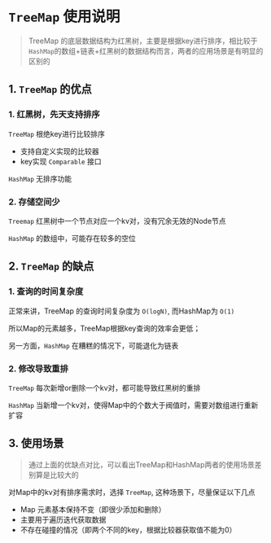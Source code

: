 # `TreeMap` 使用说明
> TreeMap 的底层数据结构为红黑树，主要是根据key进行排序，相比较于`HashMap`的数组+链表+红黑树的数据结构而言，两者的应用场景是有明显的区别的

## 1. `TreeMap` 的优点

### 1. 红黑树，先天支持排序

`TreeMap` 根绝key进行比较排序

- 支持自定义实现的比较器
- key实现 `Comparable` 接口

`HashMap` 无排序功能

### 2. 存储空间少

`Treemap` 红黑树中一个节点对应一个kv对，没有冗余无效的Node节点

`HashMap` 的数组中，可能存在较多的空位


## 2. `TreeMap` 的缺点

### 1. 查询的时间复杂度

正常来讲，TreeMap 的查询时间复杂度为 `O(logN)`, 而HashMap为 `O(1)`

所以Map的元素越多，TreeMap根据key查询的效率会更低；

另一方面，`HashMap` 在糟糕的情况下，可能退化为链表


### 2. 修改导致重排

`TreeMap` 每次新增or删除一个kv对，都可能导致红黑树的重排

`HashMap` 当新增一个kv对，使得Map中的个数大于阀值时，需要对数组进行重新扩容


## 3. 使用场景
> 通过上面的优缺点对比，可以看出TreeMap和HashMap两者的使用场景差别算是比较大的

对Map中的kv对有排序需求时，选择 `TreeMap`, 这种场景下，尽量保证以下几点

- Map 元素基本保持不变（即很少添加和删除）
- 主要用于遍历迭代获取数据
- 不存在碰撞的情况（即两个不同的key，根据比较器获取值不能为0）



